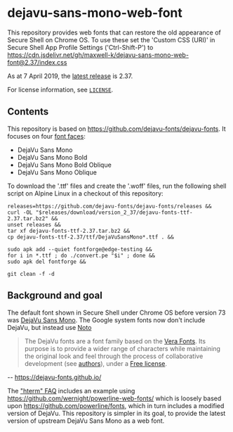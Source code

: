 # dejavu-sans-mono-web-font

This repository provides web fonts that can restore the old appearance of Secure
Shell on Chrome OS. To use these set the 'Custom CSS (URI)' in Secure Shell App
Profile Settings ('Ctrl-Shift-P') to
<https://cdn.jsdelivr.net/gh/maxwell-k/dejavu-sans-mono-web-font@2.37/index.css>

As at 7 April 2019, the [latest release] is 2.37.

For license information, see [`LICENSE`](./LICENSE).

## Contents

This repository is based on <https://github.com/dejavu-fonts/dejavu-fonts>. It
focuses on four
[font faces](https://developer.mozilla.org/en-US/docs/Web/CSS/@font-face):

- DejaVu Sans Mono
- DejaVu Sans Mono Bold
- DejaVu Sans Mono Bold Oblique
- DejaVu Sans Mono Oblique

To download the '.ttf' files and create the '.woff' files, run the following
shell script on Alpine Linux in a checkout of this repository:

```
releases=https://github.com/dejavu-fonts/dejavu-fonts/releases &&
curl -OL "$releases/download/version_2_37/dejavu-fonts-ttf-2.37.tar.bz2" &&
unset releases &&
tar xf dejavu-fonts-ttf-2.37.tar.bz2 &&
cp dejavu-fonts-ttf-2.37/ttf/DejaVuSansMono*.ttf . &&

sudo apk add --quiet fontforge@edge-testing &&
for i in *.ttf ; do ./convert.pe "$i" ; done &&
sudo apk del fontforge &&

git clean -f -d
```

## Background and goal

The default font shown in Secure Shell under Chrome OS before version 73 was
[DejaVu Sans Mono](https://dejavu-fonts.github.io/). The Google system fonts now
don't include DejaVu, but instead use
[Noto](https://www.google.com/get/noto/#mono-mono)

> The DejaVu fonts are a font family based on the
> [Vera Fonts](http://gnome.org/fonts/). Its purpose is to provide a wider range
> of characters while maintaining the original look and feel through the process
> of collaborative development (see
> [authors](https://dejavu-fonts.github.io/Authors.html)), under a
> [Free license](https://dejavu-fonts.github.io/License.html).

-- <https://dejavu-fonts.github.io/>

The
["hterm" FAQ](https://chromium.googlesource.com/apps/libapps/+/master/nassh/doc/FAQ.md#how-do-i-use-web-fonts)
includes an example using <https://github.com/wernight/powerline-web-fonts/>
which is loosely based upon <https://github.com/powerline/fonts>, which in turn
includes a modified version of DejaVu. This repository is simpler in its goal,
to provide the latest version of upstream DejaVu Sans Mono as a web font.

[latest release]: https://github.com/dejavu-fonts/dejavu-fonts/releases
